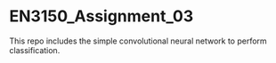 # EN3150_Assignment_03
This repo includes the simple convolutional neural network  to perform classification.

